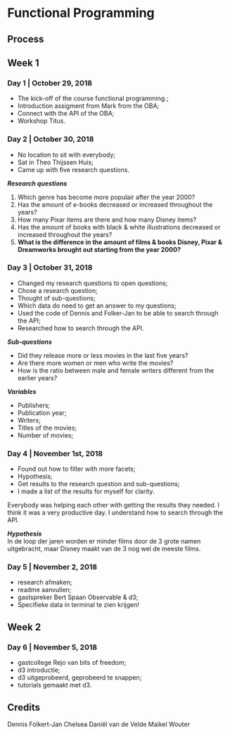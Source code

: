 # Functional Programming

## Process

## Week 1
### Day 1 | October 29, 2018
* The kick-off of the course functional programming.;
* Introduction assigment from Mark from the OBA;
* Connect with the API of the OBA;
* Workshop Titus.

### Day 2 | October 30, 2018
* No location to sit with everybody;
* Sat in Theo Thijssen Huis;
* Came up with five research questions.

__*Research questions*__
1. Which genre has become more populair after the year 2000?
2. Has the amount of e-books decreased or increased throughout the years?
3. How many Pixar items are there and how many Disney items?
4. Has the amount of books with black & white illustrations decreased or increased throughout the years?
5. __What is the difference in the amount of films & books Disney, Pixar & Dreamworks brought out starting from the year 2000?__

### Day 3 | October 31, 2018

* Changed my research questions to open questions;
* Chose a research question;
* Thought of sub-questions;
* Which data do need to get an answer to my questions;
* Used the code of Dennis and Folker-Jan to be able to search through the API;
* Researched how to search through the API.

__*Sub-questions*__
 * Did they release more or less movies in the last five years?
 * Are there more women or men who write the movies?
 * How is the ratio between male and female writers different from the earlier years?

__*Variables*__
  * Publishers;
  * Publication year;
  * Writers;
  * Titles of the movies;
  * Number of movies;


### Day 4 | November 1st, 2018

* Found out how to filter with more facets;
* Hypothesis;
* Get results to the research question and sub-questions;
* I made a list of the results for myself for clarity.

Everybody was helping each other with getting the results they needed.
I think it was a very productive day.
I understand how to search through the API.

__*Hypothesis*__  
In de loop der jaren worden er minder films door de 3 grote namen uitgebracht, maar Disney maakt van de 3 nog wel de meeste films.

### Day 5 | November 2, 2018

* research afmaken;
* readme aanvullen;
* gastspreker Bert Spaan Observable & d3;
* Specifieke data in terminal te zien krijgen!

## Week 2
### Day 6 | November 5, 2018

* gastcollege Rejo van bits of freedom;
* d3 introductie;
* d3 uitgeprobeerd, geprobeerd te snappen;
* tutorials gemaakt met d3.

## Credits
Dennis
Folkert-Jan
Chelsea
Daniël van de Velde
Maikel
Wouter
